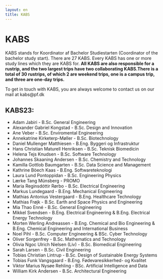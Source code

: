 ```yaml
---
layout: en
title: KABS
---
```


<h1>KABS</h1>

<p>
KABS stands for Koordinator af Bachelor Studiestarten (Coordinator of the bachelor study start). There are 27 KABS. Every KABS has one or more study lines which they are KABS for. <b>All KABS are also responsible for a rustrip, and the two largest trips have two collaborating KABS.There is a total of 30 rustrips, of which 2 are weekend trips, one is a campus trip, and three are one-day trips. </b>
</p>
<p>To get in touch with KABS, you are always welcome to contact us on our mail at kabs@pf.dk</p>

<h2>KABS23:</h2>

<ul>

<li> Adam Jabiri - B.Sc. General Engineering </li>
<li> Alexander Gabriel Kongstad	- B.Sc. Design and Innovation </li>
<li> Ane Veber - B.Sc. Enviromental Engineering </li>
<li> Annekatrine Kirketerp-Møller - B.Sc. Biotechnology </li>
<li> Daniel Mullenger Matthiesen - B.Eng. Byggeri og Infrastruktur </li>
<li> Hans Christian Maturell Henriksen - B.Sc. Teknisk Biomedicin </li>
<li> Helena Tejs Knudsen - B.Sc. Software Technology	</li>
<li> Johannes Skaaning Andersen	- B.Sc. Chemistry and Technology </li>
<li> Kamilla Gottlob Baumgarten	- B.Sc. Data Science and Management	</li>
<li> Kathrine Böech Kaas - B.Eng. Softwareteknologi </li>
<li> Laura Lund Pontoppidan	- B.Sc. Engineering Physics 	</li>
<li> Lærke Tang Münsberg - PROMO </li>
<li> Maria Reginsdóttir Rørbo - B.Sc. Electrical Engineering	</li>
<li> Markus Lundegaard - B.Eng. Mechanical Engineering </li>
<li> Mathias Antonius Vestergaard - B.Eng. Healthcare Technology </li>
<li> Mathias Frøjk - B.Sc. Earth and Space Physics and Engineering </li>
<li> Mia Thao Enné - B.Sc. General Engineering	</li>
<li> Mikkel Svendsen - B.Eng. Electrical Engineering & B.Eng. Electrical Energy Technology  </li>
<li> Morten Werling Andreassen - B.Eng. Chemical and Bio Engineering & B.Eng. Chemical Engineering and International Business  </li>
<li> Noel Pihl - B.Sc. Computer Engineering & BSc. Cyber Technology </li>
<li> Oliver Sorgenfrey - B.Sc. Mathematics and Technology </li>
<li> Olivia Ngoc Ulrich Nielsen (Liv) - B.Sc. Biomedical Engineering	</li>
<li> Sarah Larsen - B.Sc. Civil Engineering </li>
<li> Tobias Christian Lintrup - B.Sc. Design of Sustainable Energy Systems </li>
<li> Tobias Funk Vangsgaard	- B.Eng. Fødevaresikkerhed- og Kvalitet	</li>
<li> Viktor Marius Nysøe Rehling - BSc. Artificial Intelligence and Data </li>
<li> William Kirk Andersen - B.Sc. Architectural Engineering </li>



</ul>
